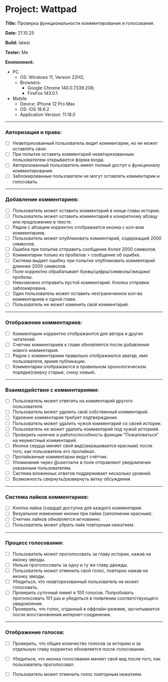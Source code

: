 # Project: Wattpad 
**Title:** Проверка функциональности комментирования и голосования.

**Date:** 21.10.25

**Build:** latest

**Tester:** Me

**Environment:**
* PC
    * OS: Windows 11, Version 22H2; 
    * Browsers: 
        * Google Chrome 140.0.7339.208;
        * FireFox 143.0.1
* Mobile
    * Device: iPhone 12 Pro Max
    * OS: iOS 18.6.2
    * Application Version: 11.18.0

---
### Авторизация и права:
- [ ] Неавторизованный пользователь видит комментарии, но не может оставлять свои.
- [ ] При попытке оставить комментарий неавторизованным пользователем открывается форма входа.
- [ ] Авторизованный пользователь имеет полный доступ к функционалу комментирования.
- [ ] Заблокированные пользователи не могут оставлять комментарии и голосовать.

---

### Добавление комментариев:
- [ ] Пользователь может оставить комментарий в конце главы истории.
- [ ] Пользователь может оставить комментарий к конкретному абзацу или предложению в тексте.
- [ ] Рядом с абзацем корректно отображается иконка с кол-вом комментариев.
- [ ] Пользователь может опубликовать комментарий, содержащий 2000 символов.
- [ ] Ошибка при попытке отправить сообщение более 2000 символов.
- [ ] Комментарии только из пробелов > сообщение об ошибке.
- [ ] Система выдает ошибку при попытке опубликовать комментарий длиннее 2000 символов.
- [ ] Поле корректно обрабатывает буквы/цифры/символы/эмоджи/пробелы.
- [ ] Невозможно отправить пустой комментарий. Кнопка отправки заблокирована.
- [ ] Один пользователь может оставить неограниченное кол-во комментариев к одной главе.
- [ ] Пользователь не может изменить свой комментарий.

--- 

### Отображение комментариев:
- [ ] Комментарии корректно отображаются для автора и других читателей.
- [ ] Счетчик комментариев к главе обновляется после добавления нового комментария.
- [ ] Рядом с комментарием правильно отображаются аватар, имя пользователя, время публикации.
- [ ] Комментарии отображаются в правильном хронологическом порядке(сверху старые, снизу новые).

---

### Взаимодействие с комментариями:
- [ ] Пользователь может ответить на комментарий другого пользователя.
- [ ] Пользователь может удалить свой собственный комментарий.
- [ ] Удаление комментария требует подтверждения.
- [ ] Пользователь может удалить чужой комментарий со своей истории.
- [ ] Пользователь не может удалить комментарий под чужой историей.
- [ ] Проверить наличие и работоспособность функции "Пожаловаться" на неуместный комментарий.
- [ ] Иконка сердца меняет свой вид(закрашивается красным) после того, как пользователь его пролайкал.
- [ ] Пролайканные комментарии ведут счётчик.
- [ ] Упоминания через @username в поле отправляют уведомления указанным пользователям.
- [ ] Система вложенных ответов поддерживает несколько уровней.
- [ ] Возможность свернуть/развернуть ветку обсуждения.

---

### Система лайков комментариев:
- [ ] Кнопка лайка (сердце) доступна для каждого комментария.
- [ ] Визуальное изменение иконки при лайке (заполнение красным).
- [ ] Счетчик лайков обновляется мгновенно.
- [ ] Пользователь может убрать лайк повторным нажатием.

--- 

### Процесс голосования:
- [ ] Пользователь может проголосовать за главу истории, нажав на иконку звезды.
- [ ] Нельзя проголосовать за одну и ту же главу дважды.
- [ ] Пользователь может отменить свой голос, повторно нажав на иконку звезды.
- [ ] Убедиться, что неавторизованный пользователь не может голосовать.
- [ ] Проверить суточный лимит в 100 голосов. Попробовать проголосовать 101 раз и убедиться в появлении соответствующего уведомления.
- [ ] Проверить, что голос, отданный в оффлайн-режиме, засчитывается после восстановления интернет-соединения.

---

### Отображение голосов:
- [ ] Проверить, что общее количество голосов за историю и за отдельную главу корректно обновляется после голосования.
- [ ] Убедиться, что иконка голосования меняет свой вид после того, как пользователь проголосовал.
- [ ] Пользователь может отменить голос повторным нажатием.


